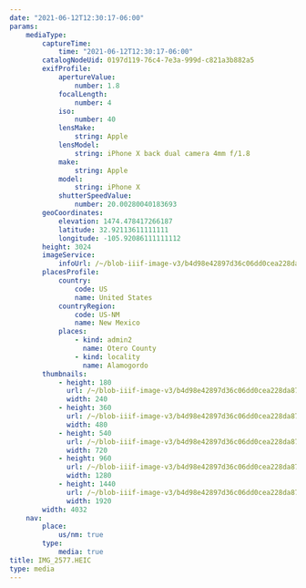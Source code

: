```yaml
---
date: "2021-06-12T12:30:17-06:00"
params:
    mediaType:
        captureTime:
            time: "2021-06-12T12:30:17-06:00"
        catalogNodeUid: 0197d119-76c4-7e3a-999d-c821a3b882a5
        exifProfile:
            apertureValue:
                number: 1.8
            focalLength:
                number: 4
            iso:
                number: 40
            lensMake:
                string: Apple
            lensModel:
                string: iPhone X back dual camera 4mm f/1.8
            make:
                string: Apple
            model:
                string: iPhone X
            shutterSpeedValue:
                number: 20.00280040183693
        geoCoordinates:
            elevation: 1474.478417266187
            latitude: 32.92113611111111
            longitude: -105.92086111111112
        height: 3024
        imageService:
            infoUrl: /~/blob-iiif-image-v3/b4d98e42897d36c06dd0cea228da8778c743bbc5ad8057155d22a69471ea658e/info.json
        placesProfile:
            country:
                code: US
                name: United States
            countryRegion:
                code: US-NM
                name: New Mexico
            places:
                - kind: admin2
                  name: Otero County
                - kind: locality
                  name: Alamogordo
        thumbnails:
            - height: 180
              url: /~/blob-iiif-image-v3/b4d98e42897d36c06dd0cea228da8778c743bbc5ad8057155d22a69471ea658e/full/240%2C180/0/default.jpg
              width: 240
            - height: 360
              url: /~/blob-iiif-image-v3/b4d98e42897d36c06dd0cea228da8778c743bbc5ad8057155d22a69471ea658e/full/480%2C360/0/default.jpg
              width: 480
            - height: 540
              url: /~/blob-iiif-image-v3/b4d98e42897d36c06dd0cea228da8778c743bbc5ad8057155d22a69471ea658e/full/720%2C540/0/default.jpg
              width: 720
            - height: 960
              url: /~/blob-iiif-image-v3/b4d98e42897d36c06dd0cea228da8778c743bbc5ad8057155d22a69471ea658e/full/1280%2C960/0/default.jpg
              width: 1280
            - height: 1440
              url: /~/blob-iiif-image-v3/b4d98e42897d36c06dd0cea228da8778c743bbc5ad8057155d22a69471ea658e/full/1920%2C1440/0/default.jpg
              width: 1920
        width: 4032
    nav:
        place:
            us/nm: true
        type:
            media: true
title: IMG_2577.HEIC
type: media
---
```

